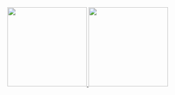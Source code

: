 <!--
**CabezaDelSapito/CabezaDelSapito** is a ✨ _special_ ✨ repository because its `README.md` (this file) appears on your GitHub profile.

Here are some ideas to get you started:

- 🔭 I’m currently working on ...
- 🌱 I’m currently learning ...
- 👯 I’m looking to collaborate on ...
- 🤔 I’m looking for help with ...
- 💬 Ask me about ...
- 📫 How to reach me: ...
- 😄 Pronouns: ...
- ⚡ Fun fact: ...
-->

<div>
  <a href="https://github.com/CabezaDelSapito">  
  <img height="180em" src="https://github-readme-stats.vercel.app/api?username=CabezaDelSapito&show_icons=true&theme=dracula&include_all_commits=true&count_private=true"/>
  <img height="180em" src="https://github-readme-stats.vercel.app/api/top-langs/?username=CabezaDelSapito&layout=compact&langs_count=16&theme=dracula"/>
</div>
    
<!--
![Snake animation](https://github.com/CabezaDelSapito/CabezaDelSapito/blob/output/github-contribution-grid-snake.svg)
-->
